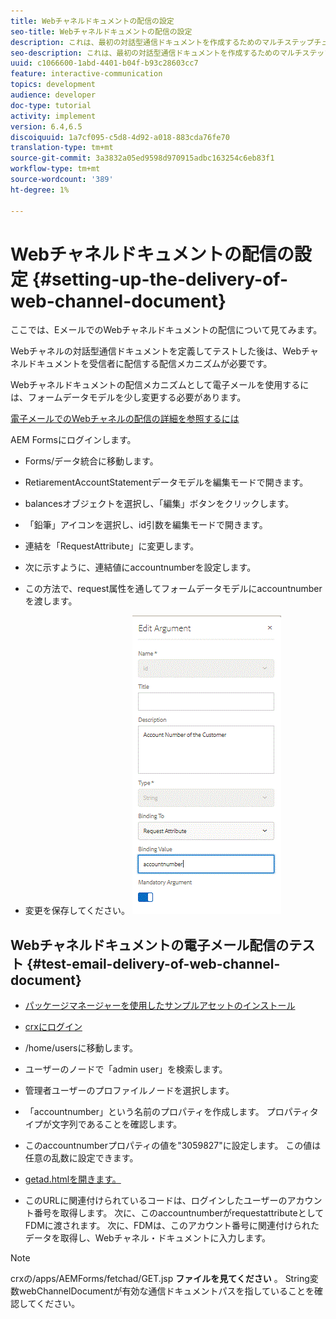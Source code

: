```yaml
---
title: Webチャネルドキュメントの配信の設定
seo-title: Webチャネルドキュメントの配信の設定
description: これは、最初の対話型通信ドキュメントを作成するためのマルチステップチュートリアルの最後の部分です。 ここでは、EメールでのWebチャネルドキュメントの配信について見てみます。
seo-description: これは、最初の対話型通信ドキュメントを作成するためのマルチステップチュートリアルの最後の部分です。 ここでは、EメールでのWebチャネルドキュメントの配信について見てみます。
uuid: c1066600-1abd-4401-b04f-b93c28603cc7
feature: interactive-communication
topics: development
audience: developer
doc-type: tutorial
activity: implement
version: 6.4,6.5
discoiquuid: 1a7cf095-c5d8-4d92-a018-883cda76fe70
translation-type: tm+mt
source-git-commit: 3a3832a05ed9598d970915adbc163254c6eb83f1
workflow-type: tm+mt
source-wordcount: '389'
ht-degree: 1%

---
```



# Webチャネルドキュメントの配信の設定 {#setting-up-the-delivery-of-web-channel-document}


ここでは、EメールでのWebチャネルドキュメントの配信について見てみます。

Webチャネルの対話型通信ドキュメントを定義してテストした後は、Webチャネルドキュメントを受信者に配信する配信メカニズムが必要です。

Webチャネルドキュメントの配信メカニズムとして電子メールを使用するには、フォームデータモデルを少し変更する必要があります。

[電子メールでのWebチャネルの配信の詳細を参照するには](/help/forms/interactive-communications/delivery-of-web-channel-document-tutorial-use.md)

AEM Formsにログインします。

* Forms/データ統合に移動します。

* RetiarementAccountStatementデータモデルを編集モードで開きます。

* balancesオブジェクトを選択し、「編集」ボタンをクリックします。

* 「鉛筆」アイコンを選択し、id引数を編集モードで開きます。

* 連結を「RequestAttribute」に変更します。

* 次に示すように、連結値にaccountnumberを設定します。

* この方法で、request属性を通してフォームデータモデルにaccountnumberを渡します。

* 変更を保存してください。
   ![fdm](assets/requestattribute.gif)

## Webチャネルドキュメントの電子メール配信のテスト {#test-email-delivery-of-web-channel-document}

* [パッケージマネージャーを使用したサンプルアセットのインストール](assets/webchanneldelivery.zip)
* [crxにログイン](http://localhost:4502/crx/de/index.jsp#)

* /home/usersに移動します。

* ユーザーのノードで「admin user」を検索します。

* 管理者ユーザーのプロファイルノードを選択します。

* 「accountnumber」という名前のプロパティを作成します。 プロパティタイプが文字列であることを確認します。

* このaccountnumberプロパティの値を&quot;3059827&quot;に設定します。 この値は任意の乱数に設定できます。

* [getad.htmlを開きます。](http://localhost:4502/content/getad.html)

* このURLに関連付けられているコードは、ログインしたユーザーのアカウント番号を取得します。 次に、このaccountnumberがrequestattributeとしてFDMに渡されます。 次に、FDMは、このアカウント番号に関連付けられたデータを取得し、Webチャネル・ドキュメントに入力します。

>[!NOTE]
>
>crxの/apps/AEMForms/fetchad/GET.jsp **ファイルを見てください** 。 String変数webChannelDocumentが有効な通信ドキュメントパスを指していることを確認してください。
